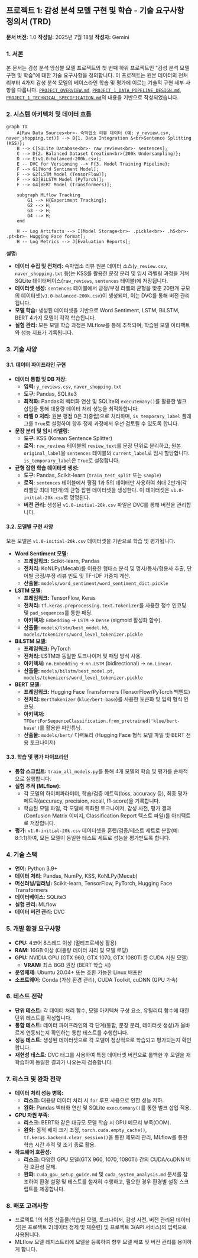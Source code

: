 ## 프로젝트 1: 감성 분석 모델 구현 및 학습 - 기술 요구사항 정의서 (TRD)

**문서 버전:** 1.0
**작성일:** 2025년 7월 18일
**작성자:** Gemini

### 1. 서론

본 문서는 감성 분석 앙상블 모델 프로젝트의 첫 번째 하위 프로젝트인 "감성 분석 모델 구현 및 학습"에 대한 기술 요구사항을 정의합니다. 이 프로젝트는 원본 데이터의 전처리부터 4가지 감성 분석 모델의 베이스라인 학습 및 평가에 이르는 기술적 구현 세부 사항을 다룹니다. [`PROJECT_OVERVIEW.md`](PROJECT_OVERVIEW.md), [`PROJECT_1_DATA_PIPELINE_DESIGN.md`](PROJECT_1_DATA_PIPELINE_DESIGN.md), [`PROJECT_1_TECHNICAL_SPECIFICATION.md`](PROJECT_1_TECHNICAL_SPECIFICATION.md)의 내용을 기반으로 작성되었습니다.

### 2. 시스템 아키텍처 및 데이터 흐름

```mermaid
graph TD
    A[Raw Data Sources<br>- 숙박업소 리뷰 데이터 (예: y_review.csv, naver_shopping.txt)] --> B{1. Data Integration &<br>Sentence Splitting (KSS)};
    B --> C[SQLite Database<br>- raw_reviews<br>- sentences];
    C --> D{2. Balanced Dataset Creation<br>(200k Undersampling)};
    D --> E(v1.0-balanced-200k.csv);
    E -- DVC for Versioning --> F{3. Model Training Pipeline};
    F --> G1[Word Sentiment Model];
    F --> G2[LSTM Model (TensorFlow)];
    F --> G3[BiLSTM Model (PyTorch)];
    F --> G4[BERT Model (Transformers)];
    
    subgraph MLflow Tracking
        G1 --> H{Experiment Tracking};
        G2 --> H;
        G3 --> H;
        G4 --> H;
    end

    H -- Log Artifacts --> I[Model Storage<br>- .pickle<br>- .h5<br>- .pt<br>- Hugging Face format];
    H -- Log Metrics --> J[Evaluation Reports];

```

**설명:**

*   **데이터 수집 및 전처리:** 숙박업소 리뷰 원본 데이터 소스(`y_review.csv`, `naver_shopping.txt` 등)는 KSS를 활용한 문장 분리 및 임시 라벨링 과정을 거쳐 SQLite 데이터베이스(`raw_reviews`, `sentences` 테이블)에 저장됩니다.
*   **데이터셋 생성:** `sentences` 테이블에서 긍정/부정 라벨의 균형을 맞춘 20만개 규모의 데이터셋(`v1.0-balanced-200k.csv`)이 생성되며, 이는 DVC를 통해 버전 관리됩니다.
*   **모델 학습:** 생성된 데이터셋을 기반으로 Word Sentiment, LSTM, BiLSTM, BERT 4가지 모델이 각각 학습됩니다.
*   **실험 관리:** 모든 모델 학습 과정은 MLflow를 통해 추적되며, 학습된 모델 아티팩트와 성능 지표가 기록됩니다.

### 3. 기술 사양

#### 3.1. 데이터 파이프라인 구현

*   **데이터 통합 및 DB 저장:**
    *   **입력:** `y_reviews.csv`, `naver_shopping.txt`
    *   **도구:** Pandas, SQLite3
    *   **최적화:** Pandas의 벡터화 연산 및 SQLite의 `executemany()`를 활용한 벌크 삽입을 통해 대용량 데이터 처리 성능을 최적화합니다.
    *   **라벨 0 처리:** 원본 평점 0은 3(중립)으로 처리하며, `is_temporary_label` 플래그를 `True`로 설정하여 향후 정제 과정에서 우선 검토될 수 있도록 합니다.
*   **문장 분리 및 임시 라벨링:**
    *   **도구:** KSS (Korean Sentence Splitter)
    *   **로직:** `raw_reviews` 테이블의 `review_text`를 문장 단위로 분리하고, 원본 `original_label`을 `sentences` 테이블의 `current_label`로 임시 할당합니다. `is_temporary_label`은 `True`로 설정합니다.
*   **균형 잡힌 학습 데이터셋 생성:**
    *   **도구:** Pandas, Scikit-learn (`train_test_split` 또는 `sample`)
    *   **로직:** `sentences` 테이블에서 평점 1과 5의 데이터만 사용하여 최대 2만개(각 라벨당 최대 1만개)의 균형 잡힌 데이터셋을 생성한다. 이 데이터셋은 `v1.0-initial-20k.csv`로 명명된다.
    *   **버전 관리:** 생성된 `v1.0-initial-20k.csv` 파일은 DVC를 통해 버전을 관리합니다.

#### 3.2. 모델별 구현 사양

모든 모델은 `v1.0-initial-20k.csv` 데이터셋을 기반으로 학습 및 평가됩니다.

*   **Word Sentiment 모델:**
    *   **프레임워크:** Scikit-learn, Pandas
    *   **전처리:** KoNLPy(Mecab)를 이용한 형태소 분석 및 명사/동사/형용사 추출, 단어별 긍정/부정 리뷰 빈도 및 TF-IDF 가중치 계산.
    *   **산출물:** `models/word_sentiment/word_sentiment_dict.pickle`
*   **LSTM 모델:**
    *   **프레임워크:** TensorFlow, Keras
    *   **전처리:** `tf.keras.preprocessing.text.Tokenizer`를 사용한 정수 인코딩 및 `pad_sequences`를 통한 패딩.
    *   **아키텍처:** `Embedding` -> `LSTM` -> `Dense` (sigmoid 활성화 함수).
    *   **산출물:** `models/lstm/best_model.h5`, `models/tokenizers/word_level_tokenizer.pickle`
*   **BiLSTM 모델:**
    *   **프레임워크:** PyTorch
    *   **전처리:** LSTM과 동일한 토크나이저 및 패딩 방식 사용.
    *   **아키텍처:** `nn.Embedding` -> `nn.LSTM` (bidirectional) -> `nn.Linear`.
    *   **산출물:** `models/bilstm/best_model.pt`, `models/tokenizers/word_level_tokenizer.pickle`
*   **BERT 모델:**
    *   **프레임워크:** Hugging Face Transformers (TensorFlow/PyTorch 백엔드)
    *   **전처리:** `BertTokenizer` (`klue/bert-base`)를 사용한 토큰화 및 입력 형식 인코딩.
    *   **아키텍처:** `TFBertForSequenceClassification.from_pretrained('klue/bert-base')`를 활용한 파인튜닝.
    *   **산출물:** `models/bert/` 디렉토리 (Hugging Face 형식 모델 파일 및 BERT 전용 토크나이저)

#### 3.3. 학습 및 평가 파이프라인

*   **통합 스크립트:** `train_all_models.py`를 통해 4개 모델의 학습 및 평가를 순차적으로 실행합니다.
*   **실험 추적 (MLflow):**
    *   각 모델의 하이퍼파라미터, 학습/검증 메트릭(loss, accuracy 등), 최종 평가 메트릭(accuracy, precision, recall, f1-score)을 기록합니다.
    *   학습된 모델 파일, 각 모델에 특화된 토크나이저, 감성 사전, 평가 결과(Confusion Matrix 이미지, Classification Report 텍스트 파일)를 아티팩트로 저장합니다.
*   **평가:** `v1.0-initial-20k.csv` 데이터셋을 훈련/검증/테스트 세트로 분할(예: 8:1:1)하여, 모든 모델이 동일한 테스트 세트로 성능을 평가받도록 합니다.

### 4. 기술 스택

*   **언어:** Python 3.9+
*   **데이터 처리:** Pandas, NumPy, KSS, KoNLPy(Mecab)
*   **머신러닝/딥러닝:** Scikit-learn, TensorFlow, PyTorch, Hugging Face Transformers
*   **데이터베이스:** SQLite3
*   **실험 관리:** MLflow
*   **데이터 버전 관리:** DVC

### 5. 개발 환경 요구사항

*   **CPU:** 4코어 8스레드 이상 (멀티프로세싱 활용)
*   **RAM:** 16GB 이상 (대용량 데이터 처리 및 모델 로딩)
*   **GPU:** NVIDIA GPU (GTX 960, GTX 1070, GTX 1080Ti 등 CUDA 지원 모델)
    *   **VRAM:** 최소 8GB 권장 (BERT 학습 시)
*   **운영체제:** Ubuntu 20.04+ 또는 호환 가능한 Linux 배포판
*   **소프트웨어:** Conda (가상 환경 관리), CUDA Toolkit, cuDNN (GPU 가속)

### 6. 테스트 전략

*   **단위 테스트:** 각 데이터 처리 함수, 모델 아키텍처 구성 요소, 유틸리티 함수에 대한 단위 테스트를 작성합니다.
*   **통합 테스트:** 데이터 파이프라인의 각 단계(통합, 문장 분리, 데이터셋 생성)가 올바르게 연동되는지 확인하는 통합 테스트를 수행합니다.
*   **성능 테스트:** 생성된 데이터셋으로 각 모델이 정상적으로 학습되고 평가되는지 확인합니다.
*   **재현성 테스트:** DVC 태그를 사용하여 특정 데이터셋 버전으로 롤백한 후 모델을 재학습하여 동일한 결과가 나오는지 검증합니다.

### 7. 리스크 및 완화 전략

*   **데이터 처리 성능 병목:**
    *   **리스크:** 대용량 데이터 처리 시 `for` 루프 사용으로 인한 성능 저하.
    *   **완화:** Pandas 벡터화 연산 및 SQLite `executemany()`를 통한 벌크 삽입 적용.
*   **GPU 자원 부족:**
    *   **리스크:** BERT와 같은 대규모 모델 학습 시 GPU 메모리 부족(OOM).
    *   **완화:** 동적 배치 크기 조정, `torch.cuda.empty_cache()`, `tf.keras.backend.clear_session()`을 통한 메모리 관리, MLflow를 통한 학습 시간 추적 및 조기 종료 활용.
*   **하드웨어 호환성:**
    *   **리스크:** 다양한 GPU 모델(GTX 960, 1070, 1080Ti) 간의 CUDA/cuDNN 버전 호환성 문제.
    *   **완화:** `cuda_gpu_setup_guide.md` 및 `cuda_system_analysis.md` 문서를 참조하여 환경 설정 및 테스트를 철저히 수행하고, 필요한 경우 환경별 설정 스크립트를 제공합니다.

### 8. 배포 고려사항

*   프로젝트 1의 최종 산출물(학습된 모델, 토크나이저, 감성 사전, 버전 관리된 데이터셋)은 프로젝트 2(데이터 정제 및 재훈련) 및 프로젝트 3(API 서비스)의 입력으로 사용됩니다.
*   MLflow 모델 레지스트리에 모델을 등록하여 향후 모델 배포 및 버전 관리를 용이하게 합니다.

